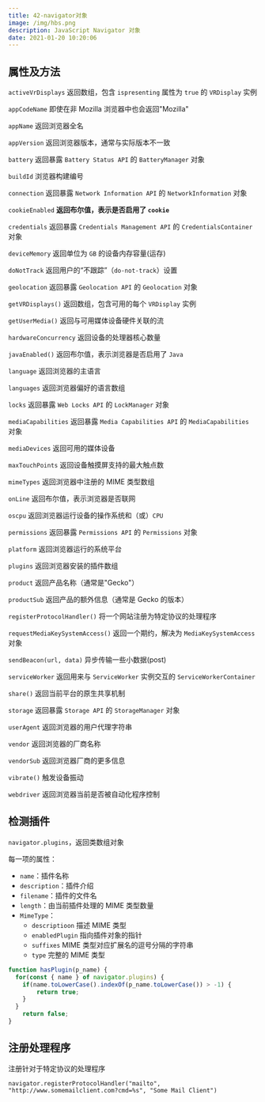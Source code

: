 ```yaml
---
title: 42-navigator对象
image: /img/hbs.png
description: JavaScript Navigator 对象
date: 2021-01-20 10:20:06
---
```


## 属性及方法

`activeVrDisplays` 返回数组，包含 `ispresenting` 属性为 `true` 的 `VRDisplay` 实例 

`appCodeName` 即使在非 Mozilla 浏览器中也会返回"Mozilla"

`appName` 返回浏览器全名

`appVersion` 返回浏览器版本，通常与实际版本不一致

`battery` 返回暴露 `Battery Status API` 的 `BatteryManager` 对象

`buildId` 浏览器构建编号

`connection` 返回暴露 `Network Information API` 的 `NetworkInformation` 对象

`cookieEnabled` **返回布尔值，表示是否启用了 `cookie`**

`credentials` 返回暴露 `Credentials Management API` 的 `CredentialsContainer` 对象

`deviceMemory` 返回单位为 `GB` 的设备内存容量(运存)

`doNotTrack` 返回用户的“不跟踪”（`do-not-track`）设置

`geolocation` 返回暴露 `Geolocation API` 的 `Geolocation` 对象

`getVRDisplays()` 返回数组，包含可用的每个 `VRDisplay` 实例

`getUserMedia()` 返回与可用媒体设备硬件关联的流

`hardwareConcurrency` 返回设备的处理器核心数量

`javaEnabled()` 返回布尔值，表示浏览器是否启用了 `Java`

`language` 返回浏览器的主语言

`languages` 返回浏览器偏好的语言数组

`locks` 返回暴露 `Web Locks API` 的 `LockManager` 对象

`mediaCapabilities` 返回暴露 `Media Capabilities API` 的 `MediaCapabilities` 对象

`mediaDevices` 返回可用的媒体设备

`maxTouchPoints` 返回设备触摸屏支持的最大触点数

`mimeTypes` 返回浏览器中注册的 MIME 类型数组

`onLine` 返回布尔值，表示浏览器是否联网

`oscpu` 返回浏览器运行设备的操作系统和（或）`CPU`

`permissions` 返回暴露 `Permissions API` 的 `Permissions` 对象

`platform` 返回浏览器运行的系统平台

`plugins` 返回浏览器安装的插件数组

`product` 返回产品名称（通常是"Gecko"）

`productSub` 返回产品的额外信息（通常是 Gecko 的版本）

`registerProtocolHandler()` 将一个网站注册为特定协议的处理程序

`requestMediaKeySystemAccess()` 返回一个期约，解决为 `MediaKeySystemAccess` 对象

`sendBeacon(url, data)` 异步传输一些小数据(post)

`serviceWorker` 返回用来与 `ServiceWorker` 实例交互的 `ServiceWorkerContainer`

`share()` 返回当前平台的原生共享机制

`storage` 返回暴露 `Storage API` 的 `StorageManager` 对象

`userAgent` 返回浏览器的用户代理字符串

`vendor` 返回浏览器的厂商名称

`vendorSub` 返回浏览器厂商的更多信息

`vibrate()` 触发设备振动

`webdriver` 返回浏览器当前是否被自动化程序控制


## 检测插件

`navigator.plugins`，返回类数组对象

每一项的属性：
  - `name`：插件名称
  - `description`：插件介绍
  - `filename`：插件的文件名
  - `length`：由当前插件处理的 MIME 类型数量
  - `MimeType`：
    - `descriptioon` 描述 MIME 类型
    - `enabledPlugin` 指向插件对象的指针
    - `suffixes` MIME 类型对应扩展名的逗号分隔的字符串
    - `type` 完整的 MIME 类型

```js
function hasPlugin(p_name) {
  for(const { name } of navigator.plugins) {
    if(name.toLowerCase().indexOf(p_name.toLowerCase()) > -1) {
    	return true;
  	}
  }
	return false;
}
```

## 注册处理程序

注册针对于特定协议的处理程序

`navigator.registerProtocolHandler("mailto", "http://www.somemailclient.com?cmd=%s", "Some Mail Client")`